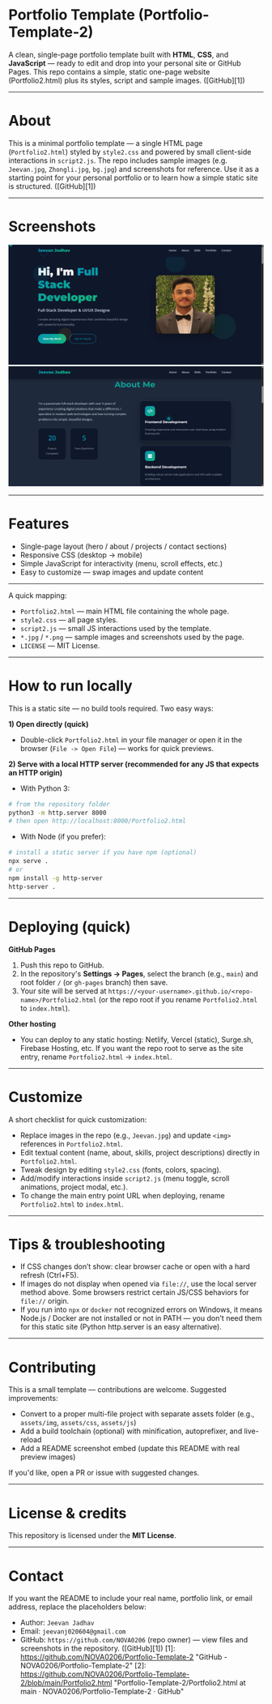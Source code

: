 # Portfolio Template (Portfolio-Template-2)

A clean, single-page portfolio template built with **HTML**, **CSS**, and **JavaScript** — ready to edit and drop into your personal site or GitHub Pages.
This repo contains a simple, static one-page website (Portfolio2.html) plus its styles, script and sample images. ([GitHub][1])

---

# About

This is a minimal portfolio template — a single HTML page (`Portfolio2.html`) styled by `style2.css` and powered by small client-side interactions in `script2.js`. The repo includes sample images (e.g. `Jeevan.jpg`, `Zhongli.jpg`, `bg.jpg`) and screenshots for reference. Use it as a starting point for your personal portfolio or to learn how a simple static site is structured. ([GitHub][1])

---

# Screenshots

![Portfolio Preview 1](./Portfolio2.1.png)
![Portfolio Preview 2](./Portfolio2.2.png)


---

# Features

* Single-page layout (hero / about / projects / contact sections)
* Responsive CSS (desktop → mobile)
* Simple JavaScript for interactivity (menu, scroll effects, etc.)
* Easy to customize — swap images and update content

---

A quick mapping:

* `Portfolio2.html` — main HTML file containing the whole page. 
* `style2.css` — all page styles.
* `script2.js` — small JS interactions used by the template.
* `*.jpg` / `*.png` — sample images and screenshots used by the page.
* `LICENSE` — MIT License.

---

# How to run locally

This is a static site — no build tools required. Two easy ways:

**1) Open directly (quick)**

* Double-click `Portfolio2.html` in your file manager or open it in the browser (`File -> Open File`) — works for quick previews.

**2) Serve with a local HTTP server (recommended for any JS that expects an HTTP origin)**

* With Python 3:

```bash
# from the repository folder
python3 -m http.server 8000
# then open http://localhost:8000/Portfolio2.html
```

* With Node (if you prefer):

```bash
# install a static server if you have npm (optional)
npx serve .
# or
npm install -g http-server
http-server .
```

---

# Deploying (quick)

**GitHub Pages**

1. Push this repo to GitHub.
2. In the repository's **Settings → Pages**, select the branch (e.g., `main`) and root folder `/` (or `gh-pages` branch) then save.
3. Your site will be served at `https://<your-username>.github.io/<repo-name>/Portfolio2.html` (or the repo root if you rename `Portfolio2.html` to `index.html`).

**Other hosting**

* You can deploy to any static hosting: Netlify, Vercel (static), Surge.sh, Firebase Hosting, etc. If you want the repo root to serve as the site entry, rename `Portfolio2.html` → `index.html`.

---

# Customize

A short checklist for quick customization:

* Replace images in the repo (e.g., `Jeevan.jpg`) and update `<img>` references in `Portfolio2.html`.
* Edit textual content (name, about, skills, project descriptions) directly in `Portfolio2.html`.
* Tweak design by editing `style2.css` (fonts, colors, spacing).
* Add/modify interactions inside `script2.js` (menu toggle, scroll animations, project modal, etc.).
* To change the main entry point URL when deploying, rename `Portfolio2.html` to `index.html`.

---

# Tips & troubleshooting

* If CSS changes don’t show: clear browser cache or open with a hard refresh (Ctrl+F5).
* If images do not display when opened via `file://`, use the local server method above. Some browsers restrict certain JS/CSS behaviors for `file://` origin.
* If you run into `npx` or `docker` not recognized errors on Windows, it means Node.js / Docker are not installed or not in PATH — you don't need them for this static site (Python http.server is an easy alternative).

---

# Contributing

This is a small template — contributions are welcome. Suggested improvements:

* Convert to a proper multi-file project with separate assets folder (e.g., `assets/img`, `assets/css`, `assets/js`)
* Add a build toolchain (optional) with minification, autoprefixer, and live-reload
* Add a README screenshot embed (update this README with real preview images)

If you'd like, open a PR or issue with suggested changes.

---

# License & credits

This repository is licensed under the **MIT License**.

---

# Contact

If you want the README to include your real name, portfolio link, or email address, replace the placeholders below:

* Author: `Jeevan Jadhav`
* Email: `jeevanj020604@gmail.com`
* GitHub: `https://github.com/NOVA0206` (repo owner) — view files and screenshots in the repository. ([GitHub][1])
[1]: https://github.com/NOVA0206/Portfolio-Template-2 "GitHub - NOVA0206/Portfolio-Template-2"
[2]: https://github.com/NOVA0206/Portfolio-Template-2/blob/main/Portfolio2.html "Portfolio-Template-2/Portfolio2.html at main · NOVA0206/Portfolio-Template-2 · GitHub"
